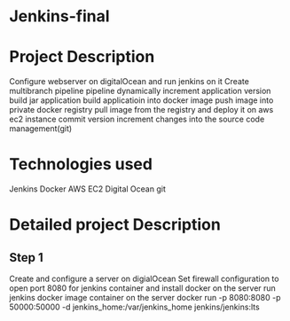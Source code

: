 # Jenkins-final
# Project Description

   Configure webserver on digitalOcean and run jenkins on it
   Create multibranch pipeline
   pipeline 
   dynamically increment application version
   build jar application
   build applicatioin into docker image 
   push image into private docker registry
   pull image from the registry and deploy it on aws ec2 instance
   commit version increment changes into the source code management(git)
  
  

# Technologies used
  Jenkins
  Docker
  AWS EC2
  Digital Ocean
  git
# Detailed project Description
## Step 1
  Create and configure a server on digialOcean
  Set firewall configuration to open port 8080 for jenkins container and install docker on the server
  run jenkins docker image container on the server
       docker run -p 8080:8080 -p 50000:50000 -d jenkins_home:/var/jenkins_home jenkins/jenkins:lts
       

